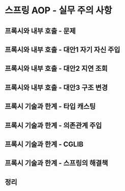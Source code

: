 # 스프링 AOP - 실무 주의 사항

## 프록시와 내부 호출 - 문제

## 프록시와 내부 호출 - 대안1 자기 자신 주입

## 프록시와 내부 호출 - 대안2 지연 조회

## 프록시와 내부 호출 - 대안3 구조 변경

## 프록시 기술과 한계 - 타입 캐스팅

## 프록시 기술과 한계 - 의존관계 주입

## 프록시 기술과 한계 - CGLIB

## 프록시 기술과 한계 - 스프링의 해결책

## 정리
